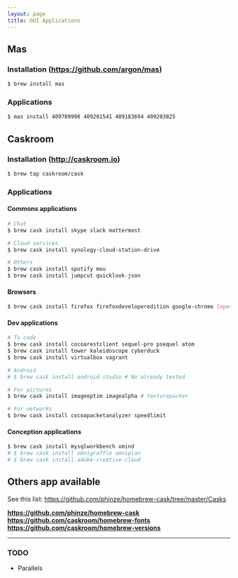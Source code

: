 ```yaml
---
layout: page
title: GUI Applications
---
```


## Mas

### Installation (https://github.com/argon/mas)

```bash
$ brew install mas
```

### Applications

```bash
$ mas install 409789998 409201541 409183694 409203825
```

## Caskroom

### Installation (http://caskroom.io)

```bash
$ brew tap caskroom/cask
```

### Applications

#### Commons applications

```bash
# Chat
$ brew cask install skype slack mattermost

# Cloud services
$ brew cask install synology-cloud-station-drive

# Others
$ brew cask install spotify mou
$ brew cask install jumpcut quicklook-json
```


#### Browsers

```bash
$ brew cask install firefox firefoxdeveloperedition google-chrome [opera]
```


#### Dev applications

```bash
# To code
$ brew cask install cocoarestclient sequel-pro psequel atom
$ brew cask install tower kaleidoscope cyberduck
$ brew cask install virtualbox vagrant

# Android
# $ brew cask install android-studio # No already tested

# For pictures
$ brew cask install imageoptim imagealpha # texturepacker

# For networks
$ brew cask install cocoapacketanalyzer speedlimit
```


#### Conception applications

```bash
$ brew cask install mysqlworkbench xmind
# $ brew cask install omnigraffle omniplan
# $ brew cask install adobe-creative-cloud
```

## Others app available

See this list: https://github.com/phinze/homebrew-cask/tree/master/Casks

**https://github.com/phinze/homebrew-cask**  
**https://github.com/caskroom/homebrew-fonts**  
**https://github.com/caskroom/homebrew-versions**

---

### TODO

- Parallels
